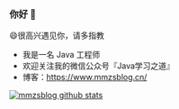 ### 你好 👋

😄很高兴遇见你，请多指教

- 我是一名 Java 工程师
- 欢迎关注我的微信公众号『Java学习之道』
- 博客：https://www.mmzsblog.cn/

[![mmzsblog github stats](https://github-readme-stats.vercel.app/api?username=mmzsblog)](//www.mmzsblog.cn)
